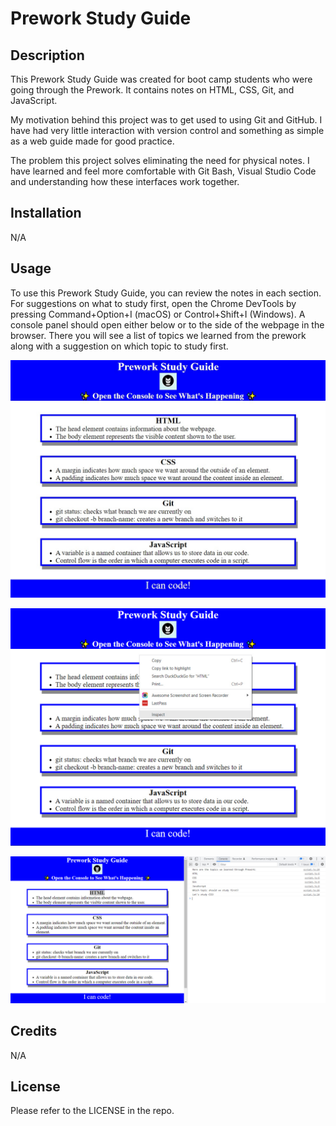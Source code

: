 # Prework Study Guide

## Description

This Prework Study Guide was created for boot camp students who were going through the Prework. It contains notes on HTML, CSS, Git, and JavaScript.

My motivation behind this project was to get used to using Git and GitHub. I have had very little interaction with version control and something as simple as a web guide made for good practice. 

The problem this project solves eliminating the need for physical notes. I have learned and feel more comfortable with Git Bash, Visual Studio Code and understanding how these interfaces work together.

## Installation

N/A

## Usage

To use this Prework Study Guide, you can review the notes in each section. For suggestions on what to study first, open the Chrome DevTools by pressing Command+Option+I (macOS) or Control+Shift+I (Windows). A console panel should open either below or to the side of the webpage in the browser. There you will see a list of topics we learned from the prework along with a suggestion on which topic to study first.

![alt Prework Study Guide screenshot](./assets/images/psg-ss-1.jpg)

![alt web page with context menu screenshot](./assets/images/psg-ss-2.jpg)

![alt web page with developer tool screenshot](./assets/images/psg-ss-3.jpg)

## Credits

N/A

## License

Please refer to the LICENSE in the repo.